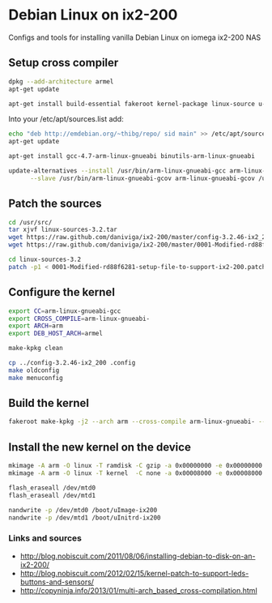 Debian Linux on ix2-200
=======

Configs and tools for installing vanilla Debian Linux on iomega ix2-200 NAS

Setup cross compiler
------

```bash
dpkg --add-architecture armel
apt-get update
```
```bash
apt-get install build-essential fakeroot kernel-package linux-source u-boot-tools zlib1g-dev libncurses5-dev binutils-multiarch
```

Into your /etc/apt/sources.list add:
```bash
echo "deb http://emdebian.org/~thibg/repo/ sid main" >> /etc/apt/sources.list
apt-get update
```
```bash
apt-get install gcc-4.7-arm-linux-gnueabi binutils-arm-linux-gnueabi
```
```bash
update-alternatives --install /usr/bin/arm-linux-gnueabi-gcc arm-linux-gnueabi-gcc /usr/bin/arm-linux-gnueabi-gcc-4.7 46 \
      --slave /usr/bin/arm-linux-gnueabi-gcov arm-linux-gnueabi-gcov /usr/bin/arm-linux-gnueabi-gcov-4.7
```
Patch the sources
------
```bash
cd /usr/src/
tar xjvf linux-sources-3.2.tar
wget https://raw.github.com/daniviga/ix2-200/master/config-3.2.46-ix2_200
wget https://raw.github.com/daniviga/ix2-200/master/0001-Modified-rd88f6281-setup-file-to-support-ix2-200.patch
```
```bash
cd linux-sources-3.2
patch -p1 < 0001-Modified-rd88f6281-setup-file-to-support-ix2-200.patch
```
Configure the kernel
------
```bash
export CC=arm-linux-gnueabi-gcc
export CROSS_COMPILE=arm-linux-gnueabi-
export ARCH=arm
export DEB_HOST_ARCH=armel

make-kpkg clean

cp ../config-3.2.46-ix2_200 .config
make oldconfig
make menuconfig
```
Build the kernel
------
```bash
fakeroot make-kpkg -j2 --arch arm --cross-compile arm-linux-gnueabi- --append-to-version=-ix2-200 --initrd kernel_image kernel_headers
```

Install the new kernel on the device
------
```bash
mkimage -A arm -O linux -T ramdisk -C gzip -a 0x00000000 -e 0x00000000 -n initramfs -d initrd.img-3.2.46 uInitrd-ix200
mkimage -A arm -O linux -T kernel  -C none -a 0x00008000 -e 0x00008000 -n Linux-3.2.46 -d vmlinuz-3.2.46 uImage-ix200
```
```bash
flash_eraseall /dev/mtd0
flash_eraseall /dev/mtd1

nandwrite -p /dev/mtd0 /boot/uImage-ix200 
nandwrite -p /dev/mtd1 /boot/uInitrd-ix200 
```

### Links and sources
+ http://blog.nobiscuit.com/2011/08/06/installing-debian-to-disk-on-an-ix2-200/
+ http://blog.nobiscuit.com/2012/02/15/kernel-patch-to-support-leds-buttons-and-sensors/
+ http://copyninja.info/2013/01/multi-arch_based_cross-compilation.html
